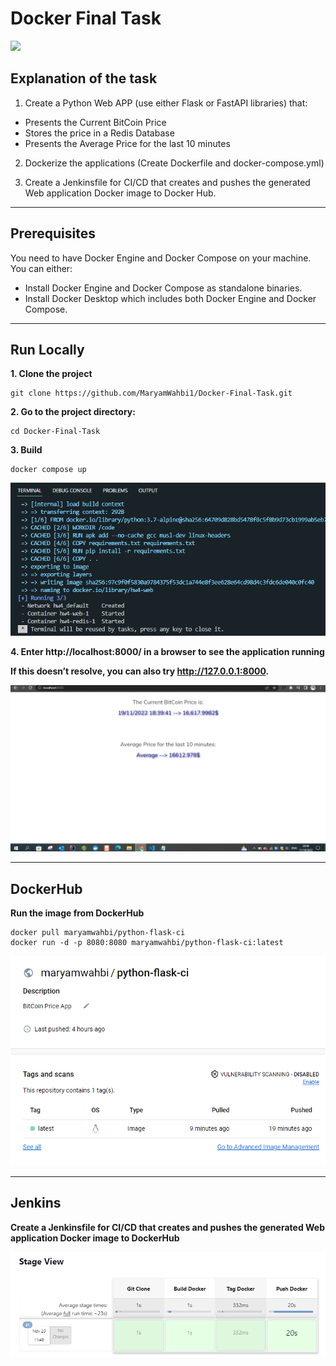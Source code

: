 # Docker Final Task
![](https://i0.wp.com/piotrminkowski.com/wp-content/uploads/2017/03/jenkins-docker-muscles.jpg?fit=1131%2C564&ssl=1)


## Explanation of the task

1. Create a Python Web APP (use either Flask or FastAPI libraries) that:
- Presents the Current BitCoin Price
- Stores the price in a Redis Database
- Presents the Average Price for the last 10 minutes
2. Dockerize the applications (Create Dockerfile and docker-compose.yml)

3. Create a Jenkinsfile for CI/CD that creates and pushes the generated Web application Docker image to Docker Hub.

------------
## Prerequisites
You need to have Docker Engine and Docker Compose on your machine. You can either:

- Install Docker Engine and Docker Compose as standalone binaries.
- Install Docker Desktop which includes both Docker Engine and Docker Compose.

------------
## Run Locally

**1. Clone the project**
```shell
git clone https://github.com/MaryamWahbi1/Docker-Final-Task.git
```
**2. Go to the project directory:**
```shell
cd Docker-Final-Task
```
**3. Build**
```shell
docker compose up
```
![](https://github.com/MaryamWahbi1/Docker-Final-Task/blob/master/screenshots/docker_compose_up.PNG?raw=true)

**4. Enter http://localhost:8000/ in a browser to see the application running**

**If this doesn’t resolve, you can also try http://127.0.0.1:8000.**

![](https://github.com/MaryamWahbi1/Docker-Final-Task/blob/master/screenshots/BitCoin_Price_HTML.PNG?raw=true)

------------
## DockerHub

**Run the image from DockerHub**

```shell
docker pull maryamwahbi/python-flask-ci
docker run -d -p 8080:8080 maryamwahbi/python-flask-ci:latest
```

![](https://github.com/MaryamWahbi1/Docker-Final-Task/blob/master/screenshots/Dockerhub.PNG?raw=true)

------------
## Jenkins
**Create a Jenkinsfile for CI/CD that creates and pushes the generated Web application Docker image to DockerHub**

![](https://github.com/MaryamWahbi1/Docker-Final-Task/blob/master/screenshots/pipline.PNG?raw=true)
